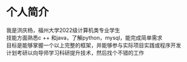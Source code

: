 个人简介
=======
我是洪庆杨，福州大学2022级计算机类专业学生  
技能方面熟悉c ++ 和java，了解python，mysql，能完成简单需求  
目标是能够掌握一个以上完整的框架，并能够参与实际项目实践或程序开发  
计划考研以向导师学习科研提升技术，然后找个不错的工作
